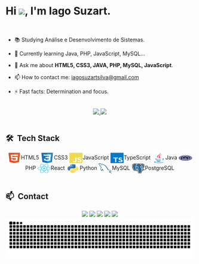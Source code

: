 <h1 align="left">Hi <img src="https://raw.githubusercontent.com/kaueMarques/kaueMarques/master/hi.gif" height="30px">, I'm Iago Suzart.</h1> <br>

- 📚 Studying Análise e Desenvolvimento de Sistemas.

- 🌱 Currently learning Java, PHP, JavaScript, MySQL...

- 💬 Ask me about **HTML5, CSS3, JAVA, PHP, MySQL, JavaScript**.
  
- 📫 How to contact me: iagosuzartsilva@gmail.com
  
- ⚡ Fast facts: Determination and focus.
<br>
<div align="center">
  <a href="https://github.com/iaguinho-0">
  <img height="180em" src="https://github-readme-stats.vercel.app/api?username=iagosuzartdev&show_icons=true&theme=radical&include_all_commits=true&count_private=true&rank_icon=percentile"/>
  <img height="180em" src="https://github-readme-stats.vercel.app/api/top-langs/?username=iagosuzartdev&langs_count=20&layout=compact&theme=radical&hide=html,hack&exclude_repo=RUCSAL,agenda-voluntarios_javaweb"/>
  </a>
</div>
<br>

## 🛠 &nbsp;Tech Stack

<div style=!display: inline_block align="center">
  <img align="center" alt="Iago-HTML" height="28" width="36" src="https://raw.githubusercontent.com/devicons/devicon/master/icons/html5/html5-original.svg">HTML5
  <img align="center" alt="Iago-CSS" height="28" width="36" src="https://raw.githubusercontent.com/devicons/devicon/master/icons/css3/css3-original.svg">CSS3
  <img align="center" alt="Iago-JS" height="28" width="36" src="https://raw.githubusercontent.com/devicons/devicon/master/icons/javascript/javascript-plain.svg">JavaScript
  <img align="center" alt="Iago-MongoDB" height="28" width="36" src="https://raw.githubusercontent.com/devicons/devicon/master/icons/typescript/typescript-plain.svg">TypeScript
  <img align="center" alt="Iago-Java" height="28" width="36" src="https://raw.githubusercontent.com/devicons/devicon/master/icons/java/java-original.svg">Java
  <img align="center" alt="Iago-PHP" height="28" width="36" src="https://raw.githubusercontent.com/devicons/devicon/master/icons/php/php-original.svg">PHP
  <img align="center" alt="Iago-React" height="28" width="36" src="https://raw.githubusercontent.com/devicons/devicon/master/icons/react/react-original.svg">React
  <img align="center" alt="Iago-Python" height="28" width="36" src="https://raw.githubusercontent.com/devicons/devicon/master/icons/python/python-original.svg">Python
  <img align="center" alt="Iago-Mysql" height="28" width="36" src="https://raw.githubusercontent.com/devicons/devicon/master/icons/mysql/mysql-original.svg">MySQL
  <img align="center" alt="Iago-Postgresql" height="28" width="36" src="https://raw.githubusercontent.com/devicons/devicon/master/icons/postgresql/postgresql-original.svg">PostgreSQL  
</div>
<br>

## 📫 &nbsp;Contact

<div align="center">
  <a href="mailto:iagosuzartsilva@gmail.com" target="_blank"> <img src="https://img.shields.io/badge/Gmail-D14836?style=for-the-badge&logo=gmail&logoColor=white" target="_blank"></a>
  <a href="https://github.com/iaguinho-0" target="_blank"> <img src="https://img.shields.io/badge/GitHub-100000?style=for-the-badge&logo=github&logoColor=white" target="_blank"></a>
  <a href="https://github.com/iaguinho-0" target="_blank"> <img src="https://img.shields.io/badge/LinkedIn-0077B5?style=for-the-badge&logo=linkedin&logoColor=white" target="_blank"></a>
  <a href="https://github.com/iaguinho-0" target="_blank"> <img src="https://img.shields.io/badge/website-000000?style=for-the-badge&logo=About.me&logoColor=white" target="_blank"></a>
  <a href="https://www.instagram.com/um_estudante_de_ads/" target="_blank"> <img src="https://img.shields.io/badge/Instagram-E4405F?style=for-the-badge&logo=instagram&logoColor=white" target="_blank"></a>
</div>

<div align="center">
  <picture>
    <source media="(prefers-color-scheme: dark)" srcset="https://raw.githubusercontent.com/iaguinho-0/iaguinho-0/output/github-contribution-grid-snake-dark.svg">
    <source media="(prefers-color-scheme: light)" srcset="https://raw.githubusercontent.com/iaguinho-0/iaguinho-0/output/github-contribution-grid-snake.svg">
    <img alt="github contribution grid snake animation" src="https://raw.githubusercontent.com/iaguinho-0/iaguinho-0/output/github-contribution-grid-snake.svg">
  </picture>
</div>
